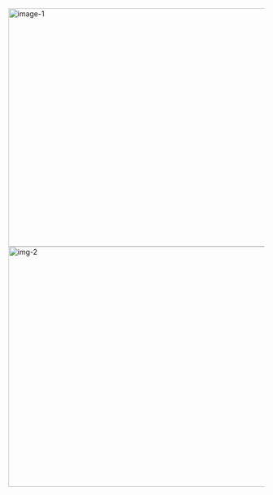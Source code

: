 <img width="960" height="468" alt="image-1" src="https://github.com/user-attachments/assets/2b9ca3ca-243f-4692-a76d-25eba37533da" />

<img width="960" height="472" alt="img-2" src="https://github.com/user-attachments/assets/16ade6f3-3289-4a61-8d30-fd815440ede6" />

